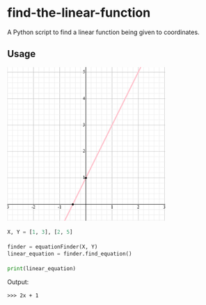 # find-the-linear-function
A Python script to find a linear function being given to coordinates.

## Usage
![Graph](screenshot_graph.png)
```python
X, Y = [1, 3], [2, 5]

finder = equationFinder(X, Y) 
linear_equation = finder.find_equation()

print(linear_equation)
```
Output:
```
>>> 2x + 1
```
